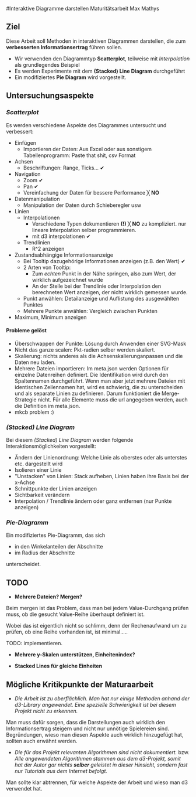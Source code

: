#Interaktive Diagramme darstellen
Maturitätsarbeit Max Mathys

## Ziel
Diese Arbeit soll Methoden in interaktiven Diagrammen darstellen, die zum **verbesserten Informationsertrag** führen sollen.

- Wir verwenden den Diagrammtyp **Scatterplot**, teilweise mit *Interpolation* als grundlegendes Beispiel
- Es werden Experimente mit dem **(Stacked) Line Diagram** durchgeführt
- Ein modifiziertes **Pie Diagram** wird vorgestellt. 


## Untersuchungsaspekte
### *Scatterplot*
Es werden verschiedene Aspekte des Diagrammes untersucht und verbessert:

- Einfügen
	- Importieren der Daten: Aus Excel oder aus sonstigem Tabellenprogramm: Paste that shit, csv Format
- Achsen
	- Beschriftungen: Range, Ticks... ✔︎
- Navigation
	- Zoom ✔︎
	- Pan ✔︎
 	- Vereinfachung der Daten für bessere Performance ╳ **NO**
- Datenmanipulation
	- Manipulation der Daten durch Schieberegler usw
- Linien
	- Interpolationen
		- Verschiedene Typen dokumentieren **(!)** ╳ **NO** zu kompliziert. nur lineare Interpolation selber programmieren.
		- mit d3 interpolationen ✔︎
	- Trendlinien
		- R^2 anzeigen
- Zustandsabhängige Informationsanzeige
	- Bei Tooltip dazugehörige Informationen anzeigen (z.B. den Wert) ✔︎
	- 2 Arten von Tooltip: 
		- Zum *echten* Punkt in der Nähe springen, also zum Wert, der wirklich aufgezeichnet wurde
		- An der Stelle bei der Trendlinie oder Interpolation den berechneten Wert anzeigen, der nicht wirklich gemessen wurde.
	- Punkt anwählen: Detailanzeige und Auflistung des ausgewählten Punktes
	- Mehrere Punkte anwählen: Vergleich zwischen Punkten
- Maximum, Minimum anzeigen

#### Probleme gelöst
- Überschwappen der Punkte: Lösung durch Anwenden einer SVG-Mask
- Nicht das ganze scalen: Pkt-radien selber werden skaliert.
- Skalierung: nichts anderes als die Achsenskalierunganpassen und die Daten neu laden.
- Mehrere Dateien importieren: Im meta.json werden Optionen für einzelne Datenreihen definiert. Die Identifikation wird durch den Spaltennamen durchgeführt. Wenn man aber jetzt mehrere Dateien mit identischen Zeilennamen hat, wird es schwierig, die zu unterscheiden und als separate Linien zu definieren. Darum funktioniert die Merge-Strategie nicht. Für alle Elemente muss die url angegeben werden, auch die Definition im meta.json.
- mkcb problem :)

### *(Stacked) Line Diagram*
Bei diesem *(Stacked) Line Diagram* werden folgende Interaktionsmöglichkeiten vorgestellt:

- Ändern der Linienordnung: Welche Linie als oberstes oder als unterstes etc. dargestellt wird
- Isolieren einer Linie
- "Unstacken" von Linien: Stack aufheben, Linien haben ihre Basis bei der x-Achse
- Schnittpunkte der Linien anzeigen
- Sichtbarkeit verändern
- Interpolation / Trendlinie ändern oder ganz entfernen (nur Punkte anzeigen)

### *Pie-Diagramm*
Ein modifiziertes Pie-Diagramm, das sich

- in den Winkelanteilen der Abschnitte
- im Radius der Abschnitte

unterscheidet.

## TODO
- **Mehrere Dateien? Mergen?**

Beim mergen ist das Problem, dass man bei jedem Value-Durchgang prüfen muss, ob die gesucht Value-Reihe überhaupt definiert ist.

Wobei das ist eigentlich nicht so schlimm, denn der Rechenaufwand um zu prüfen, ob eine Reihe vorhanden ist, ist minimal.....

TODO: implementieren.

- **Mehrere y-Skalen unterstützen, Einheitenindex?**



- **Stacked Lines für gleiche Einheiten**

## Mögliche Kritikpunkte der Maturaarbeit

- *Die Arbeit ist zu oberflächlich. Man hat nur einige Methoden anhand der d3-Library angewendet. Eine spezielle Schwierigkeit ist bei diesem Projekt nicht zu erkennen.*

Man muss dafür sorgen, dass die Darstellungen auch wirklich den Informationsertrag steigern und nicht nur unnötige Spielereien sind. Begründungen, wieso man diesen Aspekte auch wirklich hinzugefügt hat, sollten auch erwähnt werden.

- *Die für das Projekt relevanten Algorithmen sind nicht dokumentiert.* bzw. *Alle angewendeten Algorithmen stammen aus dem d3-Projekt, somit hat der Autor gar nichts **selber** geleistet in dieser Hinsicht, sondern fast nur Tutorials aus dem Internet befolgt.*

Man sollte klar abtrennen, für welche Aspekte der Arbeit und wieso man d3 verwendet hat.
